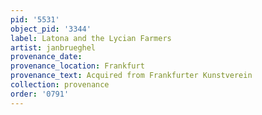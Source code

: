 ```yaml
---
pid: '5531'
object_pid: '3344'
label: Latona and the Lycian Farmers
artist: janbrueghel
provenance_date:
provenance_location: Frankfurt
provenance_text: Acquired from Frankfurter Kunstverein
collection: provenance
order: '0791'
---
```

